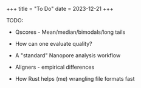 +++
title = "To Do"
date = 2023-12-21
+++

TODO:

- Qscores - Mean/median/bimodals/long tails

- How can one evaluate quality? 

- A "standard" Nanopore analysis workflow
  
- Aligners - empirical differences

- How Rust helps (me) wrangling file formats fast